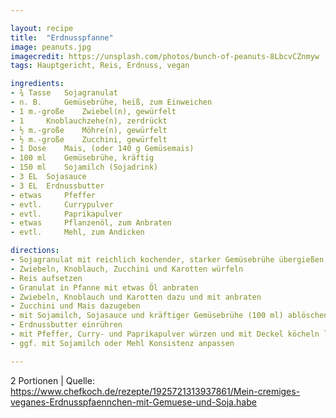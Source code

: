 ```yaml
---

layout: recipe
title:  "Erdnusspfanne"
image: peanuts.jpg
imagecredit: https://unsplash.com/photos/bunch-of-peanuts-8LbcvCZnmyw
tags: Hauptgericht, Reis, Erdnuss, vegan

ingredients:
- ¾ Tasse 	Sojagranulat
- n. B. 	Gemüsebrühe, heiß, zum Einweichen
- 1 m.-große 	Zwiebel(n), gewürfelt
- 1 	Knoblauchzehe(n), zerdrückt
- ½ m.-große 	Möhre(n), gewürfelt
- ½ m.-große 	Zucchini, gewürfelt
- 1 Dose 	Mais, (oder 140 g Gemüsemais)
- 100 ml 	Gemüsebrühe, kräftig
- 150 ml 	Sojamilch (Sojadrink)
- 3 EL 	Sojasauce
- 3 EL 	Erdnussbutter
- etwas 	Pfeffer
- evtl. 	Currypulver
- evtl. 	Paprikapulver
- etwas 	Pflanzenöl, zum Anbraten
- evtl. 	Mehl, zum Andicken

directions:
- Sojagranulat mit reichlich kochender, starker Gemüsebrühe übergießen, quellen lassen und nach ca. 5 Minuten gut ausdrücken
- Zwiebeln, Knoblauch, Zucchini und Karotten würfeln
- Reis aufsetzen
- Granulat in Pfanne mit etwas Öl anbraten
- Zwiebeln, Knoblauch und Karotten dazu und mit anbraten
- Zucchini und Mais dazugeben
- mit Sojamilch, Sojasauce und kräftiger Gemüsebrühe (100 ml) ablöschen
- Erdnussbutter einrühren
- mit Pfeffer, Curry- und Paprikapulver würzen und mit Deckel köcheln lassen bis Zucchini gar ist
- ggf. mit Sojamilch oder Mehl Konsistenz anpassen

---
```

2 Portionen
| Quelle: https://www.chefkoch.de/rezepte/1925721313937861/Mein-cremiges-veganes-Erdnusspfaennchen-mit-Gemuese-und-Soja.habe